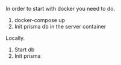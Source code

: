 In order to start with docker you need to do.

1. docker-compose up
2. Init prisma db in the server container


Locally.

1. Start db
2. Init prisma

<!-- More precise and more documentation to be added -->